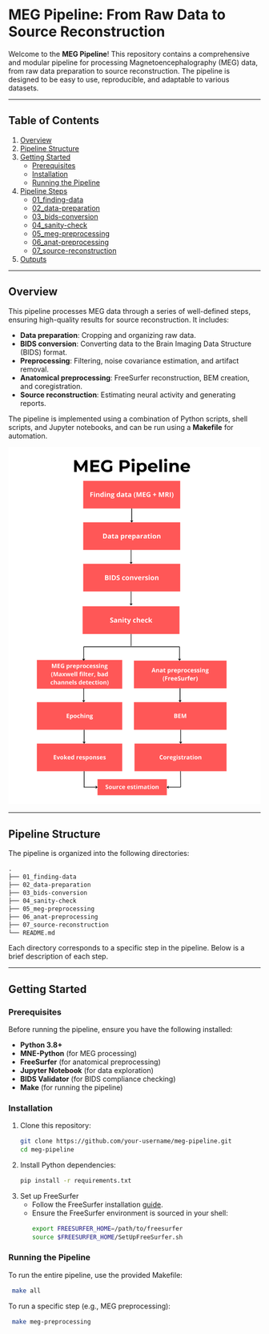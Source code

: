 # MEG Pipeline: From Raw Data to Source Reconstruction

Welcome to the **MEG Pipeline**! This repository contains a comprehensive and modular pipeline for processing Magnetoencephalography (MEG) data, from raw data preparation to source reconstruction. The pipeline is designed to be easy to use, reproducible, and adaptable to various datasets.

---

## Table of Contents
1. [Overview](#overview)
2. [Pipeline Structure](#pipeline-structure)
3. [Getting Started](#getting-started)
   - [Prerequisites](#prerequisites)
   - [Installation](#installation)
   - [Running the Pipeline](#running-the-pipeline)
4. [Pipeline Steps](#pipeline-steps)
   - [01_finding-data](#01_finding-data)
   - [02_data-preparation](#02_data-preparation)
   - [03_bids-conversion](#03_bids-conversion)
   - [04_sanity-check](#04_sanity-check)
   - [05_meg-preprocessing](#05_meg-preprocessing)
   - [06_anat-preprocessing](#06_anat-preprocessing)
   - [07_source-reconstruction](#07_source-reconstruction)
5. [Outputs](#outputs)

---

## Overview

This pipeline processes MEG data through a series of well-defined steps, ensuring high-quality results for source reconstruction. It includes:

- **Data preparation**: Cropping and organizing raw data.
- **BIDS conversion**: Converting data to the Brain Imaging Data Structure (BIDS) format.
- **Preprocessing**: Filtering, noise covariance estimation, and artifact removal.
- **Anatomical preprocessing**: FreeSurfer reconstruction, BEM creation, and coregistration.
- **Source reconstruction**: Estimating neural activity and generating reports.

The pipeline is implemented using a combination of Python scripts, shell scripts, and Jupyter notebooks, and can be run using a **Makefile** for automation.

![Pipeline Overview](images/pipeline.png "Pipeline Overview")

---

## Pipeline Structure

The pipeline is organized into the following directories:
```
.
├── 01_finding-data
├── 02_data-preparation
├── 03_bids-conversion
├── 04_sanity-check
├── 05_meg-preprocessing
├── 06_anat-preprocessing
├── 07_source-reconstruction
└── README.md
```

Each directory corresponds to a specific step in the pipeline. Below is a brief description of each step.

---

## Getting Started

### Prerequisites

Before running the pipeline, ensure you have the following installed:

- **Python 3.8+**
- **MNE-Python** (for MEG processing)
- **FreeSurfer** (for anatomical preprocessing)
- **Jupyter Notebook** (for data exploration)
- **BIDS Validator** (for BIDS compliance checking)
- **Make** (for running the pipeline)

### Installation

1. Clone this repository:
   ```bash
   git clone https://github.com/your-username/meg-pipeline.git
   cd meg-pipeline
   ```
2. Install Python dependencies:
   ```bash
   pip install -r requirements.txt
   ```
3. Set up FreeSurfer
    * Follow the FreeSurfer installation [guide](https://surfer.nmr.mgh.harvard.edu/fswiki/DownloadAndInstall).
    * Ensure the FreeSurfer environment is sourced in your shell:
        ```bash
        export FREESURFER_HOME=/path/to/freesurfer
        source $FREESURFER_HOME/SetUpFreeSurfer.sh
        ```

### Running the Pipeline
To run the entire pipeline, use the provided Makefile:
   ```bash
    make all
```

To run a specific step (e.g., MEG preprocessing):
   ```bash
    make meg-preprocessing
```
